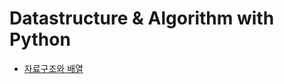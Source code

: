 # Datastructure & Algorithm with Python

+ [자료구조와 배열](https://github.com/kohys92/datastructure-algorithm/blob/82a5264c0f4149616e6374f4e3779581a7e7e345/datastructure/listTuple.md, "자료구조와 배열")
